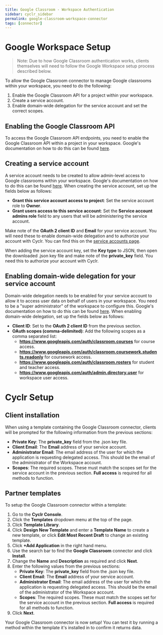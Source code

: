 ```yaml
---
title: Google Classroom - Workspace Authentication
sidebar: cyclr_sidebar
permalink: google-classroom-workspace-connector
tags: [connector]
---
```


# Google Workspace Setup

> Note: Due to how Google Classroom authentication works, clients themselves will need to follow the Google Workspace setup process described below.

To allow the Google Classroom connector to manage Google classrooms within your workspace, you need to do the following:

1. Enable the Google Classroom API for a project within your workspace.
2. Create a service account.
3. Enable domain-wide delegation for the service account and set the correct scopes.

## Enabling the Google Classroom API

To access the Google Classroom API endpoints, you need to enable the Google Classroom API within a project in your workspace. Google's documentation on how to do this can be found [here](https://support.google.com/googleapi/answer/6158841?hl=en).

## Creating a service account

A service account needs to be created to allow admin-level access to Google classrooms within your workspace. Google's documentation on how to do this can be found [here](https://developers.google.com/identity/protocols/oauth2/service-account#creatinganaccount). When creating the service account, set up the fields below as follows:

-   **Grant this service account access to project**: Set the service account role to **Owner**.
-   **Grant users access to this service account**: Set the **Service account admins role** field to any users that will be administering the service account.

Make note of the **OAuth 2 client ID** and **Email** for your service account. You will need these to enable domain-wide delegation and to authorize your account with Cyclr. You can find this on the [service accounts page](https://console.developers.google.com/iam-admin/serviceaccounts).

When adding the service account key, set the **Key type** to JSON, then open the downloaded .json key file and make note of the **private_key** field. You need this to authorize your account with Cyclr.

## Enabling domain-wide delegation for your service account

Domain-wide delegation needs to be enabled for your service account to allow it to access user data on behalf of users in your workspace. You need to be a "super administrator" of the workspace to configure this. Google's documentation on how to do this can be found [here](https://developers.google.com/identity/protocols/oauth2/service-account#delegatingauthority). When enabling domain-wide delegation, set up the fields below as follows:

-   **Client ID**: Set to the **OAuth 2 client ID** from the previous section.
-   **OAuth scopes (comma-delimited)**: Add the following scopes as a comma separated list:
    -   **https://www.googleapis.com/auth/classroom.courses** for course access.
    -   **https://www.googleapis.com/auth/classroom.coursework.students.readonly** for coursework access.
    -   **https://www.googleapis.com/auth/classroom.rosters** for student and teacher access.
    -   **https://www.googleapis.com/auth/admin.directory.user** for workspace user access.

# Cyclr Setup

## Client installation

When using a template containing the Google Classroom connector, clients will be prompted for the following information from the previous sections:

-   **Private Key**: The **private_key** field from the .json key file.
-   **Client Email**: The **Email** address of your service account.
-   **Administrator Email**: The email address of the user for which the application is requesting delegated access. This should be the email of the administrator of the Workspace account.
-   **Scopes**: The required scopes. These must match the scopes set for the service account in the previous section. **Full access** is required for all methods to function.

## Partner templates

To setup the Google Classroom connector within a template:

1. Go to the **Cyclr Console**.
2. Click the **Templates** dropdown menu at the top of the page.
3. Click **Template Library**.
4. Click **Design New Template** and enter a **Template Name** to create a new template, or click **Edit Most Recent Draft** to change an existing template.
5. Click **+Add Application** in the right hand menu.
6. Use the search bar to find the **Google Classroom** connector and click **Install**.
7. Change the **Name** and **Description** as required and click **Next**.
8. Enter the following values from the previous sections:
    - **Private Key**: The **private_key** field from the .json key file.
    - **Client Email**: The **Email** address of your service account.
    - **Administrator Email**: The email address of the user for which the application is requesting delegated access. This should be the email of the administrator of the Workspace account.
    - **Scopes**: The required scopes. These must match the scopes set for the service account in the previous section. **Full access** is required for all methods to function.
9. Click **Next**.

Your Google Classroom connector is now setup! You can test it by running a method within the template it's installed in to confirm it returns data.
